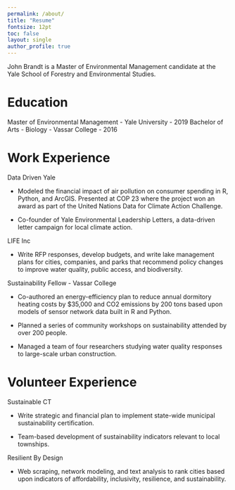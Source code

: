```yaml
---
permalink: /about/
title: "Resume"
fontsize: 12pt
toc: false
layout: single
author_profile: true
---
```


John Brandt is a Master of Environmental Management candidate at the Yale School of Forestry and Environmental Studies.

# Education

Master of Environmental Management - Yale University - 2019
Bachelor of Arts - Biology - Vassar College - 2016

# Work Experience

Data Driven Yale

* Modeled the financial impact of air pollution on consumer spending in R, Python, and ArcGIS. Presented at COP 23 where the project won an award as part of the United Nations Data for Climate Action Challenge.

* Co-founder of Yale Environmental Leadership Letters, a data-driven letter campaign for local climate action.


LIFE Inc

* Write RFP responses, develop budgets, and write lake management plans for cities, companies, and parks that recommend policy changes to improve water quality, public access, and biodiversity.


Sustainability Fellow - Vassar College

* Co-authored an energy-efficiency plan to reduce annual dormitory heating costs by $35,000 and CO2 emissions by 200 tons based upon models of sensor network data built in R and Python.

* Planned a series of community workshops on sustainability attended by over 200 people.

* Managed a team of four researchers studying water quality responses to large-scale urban construction.



# Volunteer Experience

Sustainable CT

* Write strategic and financial plan to implement state-wide municipal sustainability certification.

* Team-based development of sustainability indicators relevant to local townships.


Resilient By Design

* Web scraping, network modeling, and text analysis to rank cities based upon indicators of affordability, inclusivity, resilience, and sustainability. 

